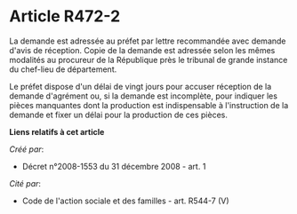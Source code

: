 # Article R472-2

La demande est adressée au préfet par lettre recommandée avec demande d'avis de réception. Copie de la demande est adressée
selon les mêmes modalités au procureur de la République près le tribunal de grande instance du chef-lieu de département. 

Le préfet dispose d'un délai de vingt jours pour accuser réception de la demande d'agrément ou, si la demande est incomplète,
pour indiquer les pièces manquantes dont la production est indispensable à l'instruction de la demande et fixer un délai pour
la production de ces pièces.

**Liens relatifs à cet article**

_Créé par_:

  - Décret n°2008-1553 du 31 décembre 2008 - art. 1

_Cité par_:

  - Code de l'action sociale et des familles - art. R544-7 (V)

